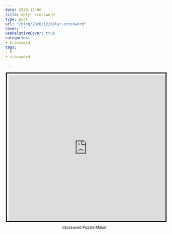 ```yaml
---
date: 2020-12-06
title: dplyr crossword
type: post
url: "/blog/2020/12/dplyr-crossword"
cover: ''
useRelativeCover: true
categories:
- Crossword
tags:
- R
- crossword

---
```

<div style="margin:auto; display:flex; flex-direction:column; height:500px; max-width:500px">
    <iframe border="0" src="https://crosswordlabs.com/embed/2020-12-03-569" style="flex:1; width:100%; padding:5px 0px 0 5px; border:3px solid black; "></iframe>
    <a target="_blank" style="align-self:center; font-size:12px; color:black; padding-top:10px; text-decoration:none;text-align:center" href="https://crosswordlabs.com">Crossword Puzzle Maker</a>
</div>
